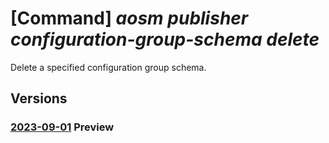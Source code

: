 # [Command] _aosm publisher configuration-group-schema delete_

Delete a specified configuration group schema.

## Versions

### [2023-09-01](/Resources/mgmt-plane/L3N1YnNjcmlwdGlvbnMve30vcmVzb3VyY2Vncm91cHMve30vcHJvdmlkZXJzL21pY3Jvc29mdC5oeWJyaWRuZXR3b3JrL3B1Ymxpc2hlcnMve30vY29uZmlndXJhdGlvbmdyb3Vwc2NoZW1hcy97fQ==/2023-09-01.xml) **Preview**

<!-- mgmt-plane /subscriptions/{}/resourcegroups/{}/providers/microsoft.hybridnetwork/publishers/{}/configurationgroupschemas/{} 2023-09-01 -->
